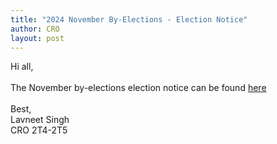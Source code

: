 ```yaml
---
title: "2024 November By-Elections - Election Notice"
author: CRO
layout: post
---
```


Hi all, <br><br> The November by-elections election notice can be found <a href="https://drive.google.com/file/d/1_Y14nJ7IsIej9Nr0b-Gx4HBvKWuR4m1m/view?usp=sharing">here</a><br><br> Best,<br>Lavneet Singh<br> CRO 2T4-2T5
